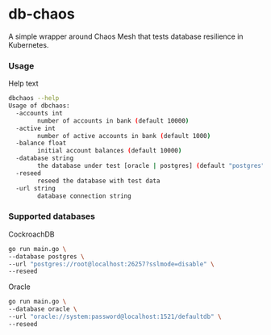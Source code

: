 # db-chaos
A simple wrapper around Chaos Mesh that tests database resilience in Kubernetes.

### Usage

Help text

```sh
dbchaos --help
Usage of dbchaos:
  -accounts int
        number of accounts in bank (default 10000)
  -active int
        number of active accounts in bank (default 1000)
  -balance float
        initial account balances (default 10000)
  -database string
        the database under test [oracle | postgres] (default "postgres")
  -reseed
        reseed the database with test data
  -url string
        database connection string
```

### Supported databases

CockroachDB

```sh
go run main.go \
--database postgres \
--url "postgres://root@localhost:26257?sslmode=disable" \
--reseed
```

Oracle

```sh
go run main.go \
--database oracle \
--url "oracle://system:password@localhost:1521/defaultdb" \
--reseed
```